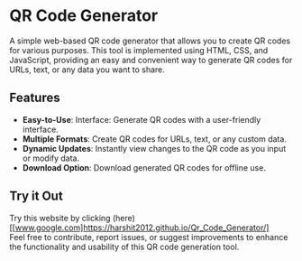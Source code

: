 # QR Code Generator
A simple web-based QR code generator that allows you to create QR codes for various purposes. This tool is implemented using HTML, CSS, and JavaScript, providing an easy and convenient way to generate QR codes for URLs, text, or any data you want to share.  
## Features
- **Easy-to-Use**: Interface: Generate QR codes with a user-friendly interface.
- **Multiple Formats**: Create QR codes for URLs, text, or any custom data.
- **Dynamic Updates**: Instantly view changes to the QR code as you input or modify data.
- **Download Option**: Download generated QR codes for offline use.

## Try it Out
Try this website by clicking (here)[[www.google.com]https://harshit2012.github.io/Qr_Code_Generator/]  
Feel free to contribute, report issues, or suggest improvements to enhance the functionality and usability of this QR code generation tool.
